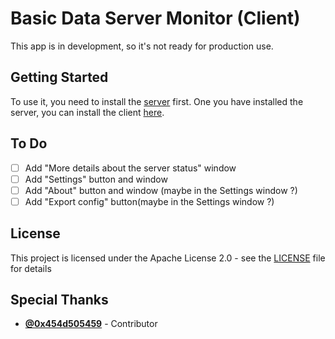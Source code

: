 # Basic Data Server Monitor (Client)

This app is in development, so it's not ready for production use.

## Getting Started

To use it, you need to install the [server](http://github.com/firminsurgithub/bdsm-server) first.
One you have installed the server, you can install the client [here](http://github.com/firminsurgithub/bdsm-client/releases).

## To Do

- [ ] Add "More details about the server status" window
- [ ] Add "Settings" button and window
- [ ] Add "About" button and window (maybe in the Settings window ?)
- [ ] Add "Export config" button(maybe in the Settings window ?)

## License

This project is licensed under the Apache License 2.0 - see the [LICENSE](LICENSE) file for details


## Special Thanks

- [**@0x454d505459**](http://github.com/0x454d505459) - Contributor